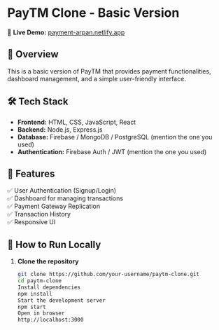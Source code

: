 # PayTM Clone - Basic Version  

🚀 **Live Demo:** [payment-arpan.netlify.app](https://payment-arpan.netlify.app/dashboard)

## 📌 Overview  
This is a basic version of PayTM that provides payment functionalities, dashboard management, and a simple user-friendly interface.

## 🛠️ Tech Stack  
- **Frontend:** HTML, CSS, JavaScript, React  
- **Backend:** Node.js, Express.js  
- **Database:** Firebase / MongoDB / PostgreSQL (mention the one you used)  
- **Authentication:** Firebase Auth / JWT (mention the one you used)  

## 🎯 Features  
✅ User Authentication (Signup/Login)  
✅ Dashboard for managing transactions  
✅ Payment Gateway Replication  
✅ Transaction History  
✅ Responsive UI  


## 🚀 How to Run Locally  

1. **Clone the repository**  
   ```bash
   git clone https://github.com/your-username/paytm-clone.git
   cd paytm-clone
   Install dependencies
   npm install
   Start the development server
   npm start
   Open in browser
   http://localhost:3000

